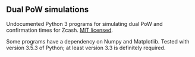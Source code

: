 Dual PoW simulations
--------------------

Undocumented Python 3 programs for simulating dual PoW and confirmation times for Zcash.
[MIT licensed](LICENSE).

Some programs have a dependency on Numpy and Matplotlib. Tested with version 3.5.3 of Python;
at least version 3.3 is definitely required.
